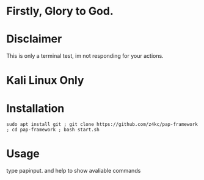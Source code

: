# Firstly, Glory to God.

# Disclaimer
This is only a terminal test, im not responding for your actions.

# Kali Linux Only

# Installation

```console
sudo apt install git ; git clone https://github.com/z4kc/pap-framework ; cd pap-framework ; bash start.sh
```
# Usage

type papinput. and help to show avaliable commands
